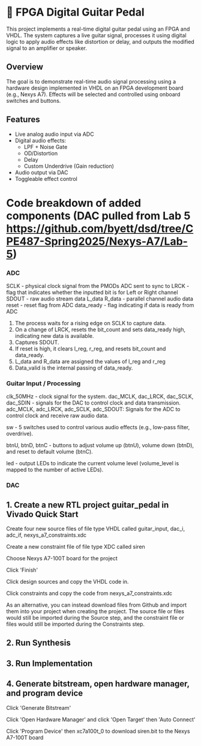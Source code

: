 # 🎸 FPGA Digital Guitar Pedal
This project implements a real-time digital guitar pedal using an FPGA and VHDL. The system captures a live guitar signal, processes it using digital logic to apply audio effects like distortion or delay, and outputs the modified signal to an amplifier or speaker.

## Overview
The goal is to demonstrate real-time audio signal processing using a hardware design implemented in VHDL on an FPGA development board (e.g., Nexys A7). Effects will be selected and controlled using onboard switches and buttons.

## Features 
- Live analog audio input via ADC
- Digital audio effects:
   - LPF + Noise Gate
   - OD/Distortion
   - Delay
   - Custom Underdrive (Gain reduction)
- Audio output via DAC
- Toggleable effect control

# Code breakdown of added components (DAC pulled from Lab 5 https://github.com/byett/dsd/tree/CPE487-Spring2025/Nexys-A7/Lab-5)
### ADC

SCLK - physical clock signal from the PMODs ADC sent to sync to
LRCK - flag that indicates whether the inputted bit is for Left or Right channel
SDOUT - raw audio stream data
L_data
R_data - parallel channel audio data
reset - reset flag from ADC
data_ready - flag indicating if data is ready from ADC

1. The process waits for a rising edge on SCLK to capture data.
2. On a change of LRCK, resets the bit_count and sets data_ready high, indicating new data is available.
3. Captures SDOUT.
4. If reset is high, it clears l_reg, r_reg, and resets bit_count and data_ready.
5. L_data and R_data are assigned the values of l_reg and r_reg
6. Data_valid is the internal passing of data_ready.

### Guitar Input / Processing

clk_50MHz - clock signal for the system.
dac_MCLK, dac_LRCK, dac_SCLK, dac_SDIN - signals for the DAC to control clock and data transmission.
adc_MCLK, adc_LRCK, adc_SCLK, adc_SDOUT: Signals for the ADC to control clock and receive raw audio data.

sw - 5 switches used to control various audio effects (e.g., low-pass filter, overdrive).

btnU, btnD, btnC - buttons to adjust volume up (btnU), volume down (btnD), and reset to default volume (btnC).

led - output LEDs to indicate the current volume level (volume_level is mapped to the number of active LEDs).

### DAC

## 1. Create a new RTL project guitar_pedal in Vivado Quick Start

Create four new source files of file type VHDL called guitar_input, dac_i, adc_if, nexys_a7_constraints.xdc

Create a new constraint file of file type XDC called siren

Choose Nexys A7-100T board for the project

Click 'Finish'

Click design sources and copy the VHDL code in.

Click constraints and copy the code from nexys_a7_constraints.xdc

As an alternative, you can instead download files from Github and import them into your project when creating the project. The source file or files would still be imported during the Source step, and the constraint file or files would still be imported during the Constraints step.

## 2. Run Synthesis
## 3. Run Implementation
## 4. Generate bitstream, open hardware manager, and program device
Click 'Generate Bitstream'

Click 'Open Hardware Manager' and click 'Open Target' then 'Auto Connect'

Click 'Program Device' then xc7a100t_0 to download siren.bit to the Nexys A7-100T board
